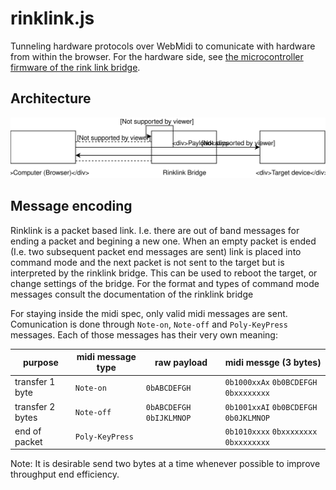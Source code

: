 # rinklink.js

Tunneling hardware protocols over WebMidi to comunicate with hardware from within the browser.
For the hardware side, see [the microcontroller firmware of the rink link bridge](https://github.com/icerink/rinklink-fw).

## Architecture

![architecture diagram of rinklink](doc/rinklink.svg)

## Message encoding

Rinklink is a packet based link. I.e. there are out of band messages for ending a packet and begining a new one.
When an empty packet is ended (I.e. two subsequent packet end messages are sent) link is placed into command mode
and the next packet is not sent to the target but is interpreted by the rinklink bridge. This can be used to reboot
the target, or change settings of the bridge. For the format and types of command mode messages consult the documentation
of the rinklink bridge

For staying inside the midi spec, only valid midi messages are sent.
Comunication is done through `Note-on`, `Note-off` and `Poly-KeyPress` messages.
Each of those messages has their very own meaning: 

| purpose          | midi message type | raw payload               | midi messge (3 bytes)                  |
| ---------------- | ----------------- | ------------------------- | -------------------------------------- |
| transfer 1 byte  | `Note-on`         | `0bABCDEFGH`              | `0b1000xxAx` `0b0BCDEFGH` `0bxxxxxxxx` |
| transfer 2 bytes | `Note-off`        | `0bABCDEFGH` `0bIJKLMNOP` | `0b1001xxAI` `0b0BCDEFGH` `0b0JKLMNOP` |
| end of packet    | `Poly-KeyPress`   |                           | `0b1010xxxx` `0bxxxxxxxx` `0bxxxxxxxx` |

Note: It is desirable send two bytes at a time whenever possible to improve throughput end efficiency.
